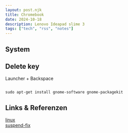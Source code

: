 ```yaml
---
layout: post.njk
title: Chromebook
date: 2024-10-18
description: Lenovo Ideapad slime 3
tags: ["tech", "rss", "notes"]
---  
```



## System


## Delete key

Launcher + Backspace

```

sudo apt-get install gnome-software gnome-packagekit

```






## Links & Referenzen  
[linux]  
[suspend-fix]  




[linux]: https://medium.com/@jeffrey.cardillo/using-intellij-and-other-linux-apps-on-your-chromebook-51fd7fadb9db  
[suspend-fix]:  https://discussion.fedoraproject.org/t/gnome-suspends-after-15-minutes-of-user-inactivity-even-on-ac-power/79801  